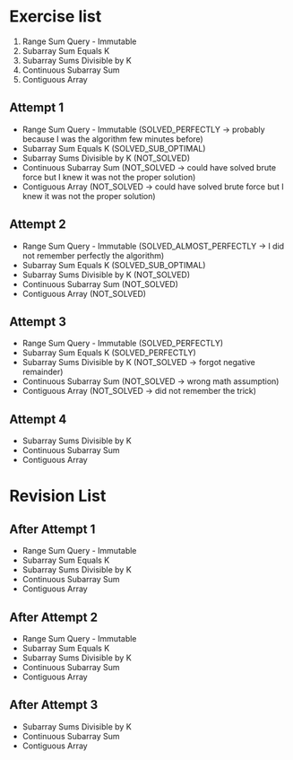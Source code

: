 # Exercise list
1. Range Sum Query - Immutable
2. Subarray Sum Equals K
3. Subarray Sums Divisible by K
4. Continuous Subarray Sum
5. Contiguous Array

## Attempt 1
* Range Sum Query - Immutable (SOLVED_PERFECTLY -> probably because I was the algorithm few minutes before)
* Subarray Sum Equals K  (SOLVED_SUB_OPTIMAL)
* Subarray Sums Divisible by K (NOT_SOLVED)
* Continuous Subarray Sum (NOT_SOLVED -> could have solved brute force but I knew it was not the proper solution)
* Contiguous Array (NOT_SOLVED -> could have solved brute force but I knew it was not the proper solution)

## Attempt 2
* Range Sum Query - Immutable (SOLVED_ALMOST_PERFECTLY -> I did not remember perfectly the algorithm)
* Subarray Sum Equals K (SOLVED_SUB_OPTIMAL)
* Subarray Sums Divisible by K (NOT_SOLVED)
* Continuous Subarray Sum (NOT_SOLVED)
* Contiguous Array (NOT_SOLVED)

## Attempt 3
* Range Sum Query - Immutable (SOLVED_PERFECTLY)
* Subarray Sum Equals K (SOLVED_PERFECTLY)
* Subarray Sums Divisible by K (NOT_SOLVED -> forgot negative remainder)
* Continuous Subarray Sum (NOT_SOLVED -> wrong math assumption)
* Contiguous Array (NOT_SOLVED -> did not remember the trick)

## Attempt 4
* Subarray Sums Divisible by K
* Continuous Subarray Sum
* Contiguous Array

# Revision List
## After Attempt 1
* Range Sum Query - Immutable
* Subarray Sum Equals K
* Subarray Sums Divisible by K
* Continuous Subarray Sum
* Contiguous Array

## After Attempt 2
* Range Sum Query - Immutable
* Subarray Sum Equals K
* Subarray Sums Divisible by K
* Continuous Subarray Sum
* Contiguous Array

## After Attempt 3
* Subarray Sums Divisible by K
* Continuous Subarray Sum
* Contiguous Array
